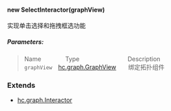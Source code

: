 
#### new SelectInteractor(graphView)

实现单击选择和拖拽框选功能

##### Parameters:
>Name&emsp;&emsp;&emsp;&emsp;Type&emsp;&emsp;&emsp;&emsp;&emsp;&emsp;&emsp;&emsp;Description  
`graphView`&emsp;[hc.graph.GraphView](hc.graph.GraphView.html)&emsp;&emsp;绑定拓扑组件 


### Extends

*   [hc.graph.Interactor](hc.graph.Interactor.html)
